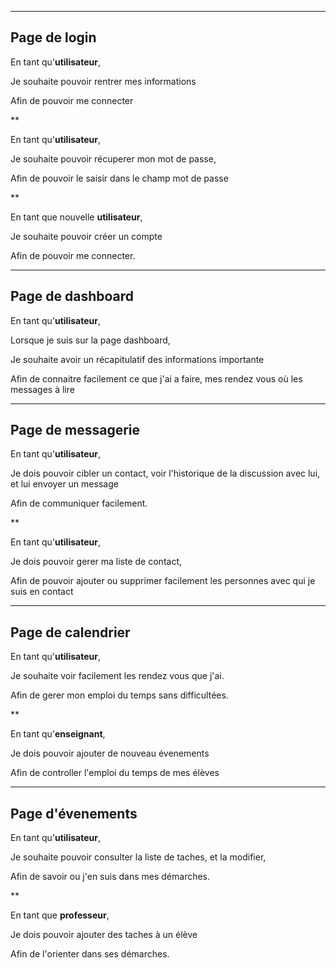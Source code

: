 ____________________________
## Page de login



En tant qu'**utilisateur**,

Je souhaite pouvoir rentrer mes informations

Afin de pouvoir me connecter

**

En tant qu'**utilisateur**,

Je souhaite pouvoir récuperer mon mot de passe,

Afin de pouvoir le saisir dans le champ mot de passe

**

En tant que nouvelle **utilisateur**,

Je souhaite pouvoir créer un compte

Afin de pouvoir me connecter.


____________________________
## Page de dashboard



En tant qu'**utilisateur**,

Lorsque je suis sur la page dashboard,

Je souhaite avoir un récapitulatif des informations importante

Afin de connaitre facilement ce que j'ai a faire, mes rendez vous où les messages à lire


____________________________
## Page de messagerie



En tant qu'**utilisateur**,

Je dois pouvoir cibler un contact, voir l'historique de la discussion avec lui, et lui envoyer un message

Afin de communiquer facilement.

**

En tant qu'**utilisateur**,

Je dois pouvoir gerer ma liste de contact,

Afin de pouvoir ajouter ou supprimer facilement les personnes avec qui je suis en contact


____________________________
## Page de calendrier



En tant qu'**utilisateur**,

Je souhaite voir facilement les rendez vous que j'ai.

Afin de gerer mon emploi du temps sans difficultées.

**

En tant qu'**enseignant**, 

Je dois pouvoir ajouter de nouveau évenements

Afin de controller l'emploi du temps de mes élèves


____________________________
## Page d'évenements



En tant qu'**utilisateur**,

Je souhaite pouvoir consulter la liste de taches, et la modifier,

Afin de savoir ou j'en suis dans mes démarches.

**


En tant que **professeur**,

Je dois pouvoir ajouter des taches à un élève

Afin de l'orienter dans ses démarches.
